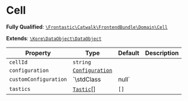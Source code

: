 #  Cell

**Fully Qualified**: [`\Frontastic\Catwalk\FrontendBundle\Domain\Cell`](../../../../src/php/FrontendBundle/Domain/Cell.php)

**Extends**: [`\Kore\DataObject\DataObject`](https://github.com/kore/DataObject)

Property|Type|Default|Description
--------|----|-------|-----------
`cellId`|`string`||
`configuration`|[`Configuration`](Cell/Configuration.md)||
`customConfiguration`|`\stdClass|null`||
`tastics`|[`Tastic`](Tastic.md)[]|`[]`|

